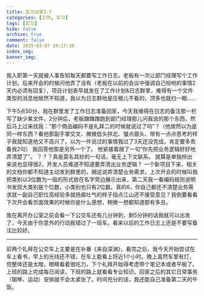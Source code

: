 ```yaml
---
title: 实习记录3-7
categories: [工作, 实习]
tags: [实习]
hide: false
archive: true
comment: false
date: 2025-03-07 19:17:16
index_img:
banner_img:
---
```


我入职第一天就被人事告知每天都要写工作日志，老板有一次让部门经理写个工作计划，后来开会的时候问他弄了没有（老板在以前的会议中强调自己吩咐的事情2天内必须有回复），项目计划表早就发在了工作计划&日志群里，难得有一个文件类型的消息他居然不知道，我以为日志群他是压根儿不看的，顶多也就扫一眼……
<!-- more -->

下午5点50分，我在群里发了工作日志准备回家，今天我难得在日志的备注那一栏写了缺少某文件，2分钟后，老板蹭蹭蹭跑到部门经理那儿问我说的那个东西，然后马上过来找我：“那个商品编码不是礼拜二的时候就说过了吗”？（他居然以为是同一样东西？看他那副手掌交叉、微微低头拱北、皱点眉头、带有一点点思考的样子我就知道他又不高兴了，以为一件说过的事情我过了3天还没完成，肯定要多责备我2句） 我回答他那是另外一个了。 他紧接着跟了一句“你先把业务逻辑好好地弄清楚了”。 ？？？真是莫名其妙的一句话，毫无上下文联系。 就算是单独拎出来说也显得很2，开发人员难道不知道要弄清出业务逻辑？ 一个新项目下来，相关的文档你都不知道主动发到群里的，搁这说弄清楚业务需求，上次开会的时候叫我把类别以3位数为一级的形式放在名字旁边展示出来，第二天我一看编码规则说明书发现大类别是个位数，小类别也只有2位数。真的6，你自己都还不清楚业务需求就一副自己职位高经验多就扬眉吐气的样子指点江山还不接受意见？我倒要看看下次开会看页面效果的时候你是什么感想，稍微一想都知道那有多丑。

我在离开办公室之前会看一下公交车还有几分钟到，剩5分钟的话我就可以出发了，今天由于你意外的行动我错过了一班车。看来以后的工作日志上还是不要写备注比较好。

---

前两个礼拜在公交车上主要是在补番《来自深渊》，看完之后，我今天开始尝试在车上看书，早上的光线还不错，在车上能看上将近1个小时。晚上虽然车里有灯，但整体还是太暗，眼睛看着很吃力，下个礼拜开始得考虑带个笔记本或者平板了。上班的路上完成每日阅读，下班的路上就看看专业知识。回家之后的其它日常事务（钢琴、运动）安排就不会太紧张了。时间充分的话，我还能自己准备第二天的午饭。